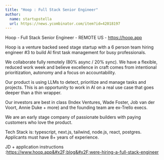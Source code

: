 ```yaml
---
title: "Hoop : Full Stack Senior Engineer"
author:
  name: startupstella
  url: https://news.ycombinator.com/item?id=42018197
---
```

Hoop - Full Stack Senior Engineer - REMOTE US - <a href="https:&#x2F;&#x2F;hoop.app" rel="nofollow">https:&#x2F;&#x2F;hoop.app</a>

Hoop is a venture backed seed stage startup with a 6 person team hiring engineer #3 to build AI first task management for busy professionals.

We collaborate fully remotely (80% async &#x2F; 20% sync). We have a flexible, reduced work week and believe excellence in craft comes from intentional prioritization, autonomy and a focus on accountability.

Our product is using LLMs to detect, prioritize and manage tasks and projects. This is an opportunity to work in AI on a real use case that goes deeper than a thin wrapper.

Our investors are best in class (Index Ventures, Wade Foster, Job van der Voort, Annie Duke + more) and the founding team are ex-Trello execs.

We are an early stage company of passionate builders with paying customers who love the product.

Tech Stack is: typescript, next.js, tailwind, node.js, react, postgres. Applicants must have 8+ years of experience.

JD + application instructions :<a href="https:&#x2F;&#x2F;www.hoop.app&#x2F;blog&#x2F;were-hiring-a-full-stack-engineer" rel="nofollow">https:&#x2F;&#x2F;www.hoop.app&#x2F;blog&#x2F;were-hiring-a-full-stack-engineer</a>
<JobApplication />
